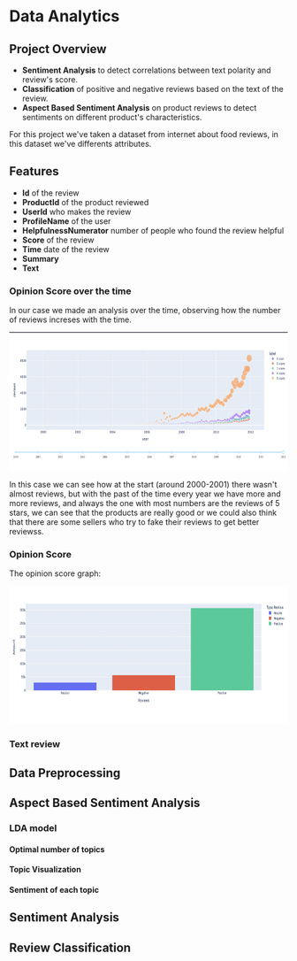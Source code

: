# Data Analytics

## Project Overview
* **Sentiment Analysis** to detect correlations between text polarity and review's score.
* **Classification** of positive and negative reviews based on the text of the review.
* **Aspect Based Sentiment Analysis** on product reviews to detect sentiments on different product's characteristics.

For this project we've taken a dataset from internet about food reviews, in this dataset we've differents attributes.

## Features

* **Id** of the review
* **ProductId** of the product reviewed
* **UserId** who makes the review
* **ProfileName** of the user
* **HelpfulnessNumerator** number of people who found the review helpful
* **Score** of the review
* **Time** date of the review
* **Summary**
* **Text** 

### Opinion Score over the time

In our case we made an analysis over the time, observing how the number of reviews increses with the time.

<p align="center">
<img src="images/graphic_over_time.png" width="100%" height="250" />
</p>

In this case we can see how at the start (around 2000-2001) there wasn't almost reviews, but with the past of the time every year we have more and more reviews, and always the one with most numbers are the reviews of 5 stars, we can see that the products are really good or we could also think that there are some sellers who try to fake their reviews to get better reviewss.

### Opinion Score

The opinion score graph:

<p align="center">
<img src="images/graphic_reviews.png" width="100%" height="250" />
</p>




### Text review


## Data Preprocessing

## Aspect Based Sentiment Analysis


### LDA model


#### Optimal number of topics

#### Topic Visualization


#### Sentiment of each topic


## Sentiment Analysis


## Review Classification


